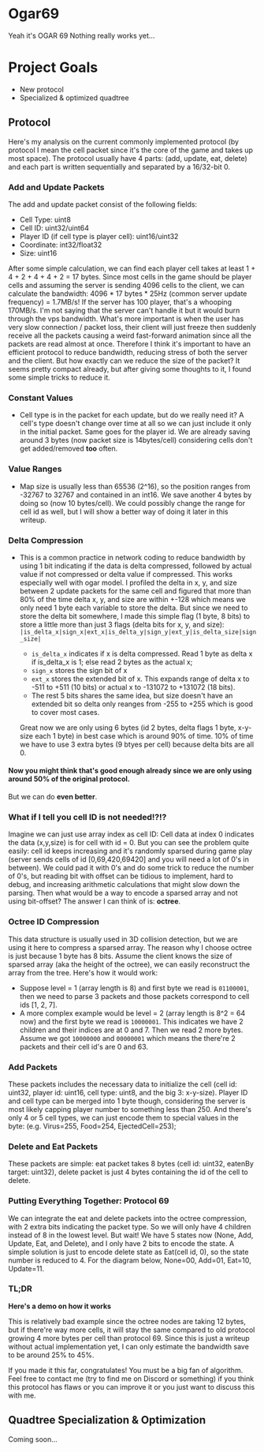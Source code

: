# <strong> Ogar69 </strong>
Yeah it's OGAR 69
Nothing really works yet...

# Project Goals
* New protocol
* Specialized & optimized quadtree

## Protocol
Here's my analysis on the current commonly implemented protocol (by protocol I mean the cell packet since it's the core of the game and takes up most space). The protocol usually have 4 parts: (add, update, eat, delete) and each part is written sequentially and separated by a 16/32-bit 0. 

### Add and Update Packets
The add and update packet consist of the following fields:
* Cell Type: uint8
* Cell ID: uint32/uint64
* Player ID (if cell type is player cell): uint16/uint32
* Coordinate: int32/float32
* Size: uint16

After some simple calculation, we can find each player cell takes at least 1 + 4 + 2 + 4 + 4 + 2 = 17 bytes. Since most cells in the game should be player cells and assuming the server is sending 4096 cells to the client, we can calculate the bandwidth: 4096 * 17 bytes * 25Hz (common server update frequency) = 1.7MB/s! If the server has 100 player, that's a whooping 170MB/s. I'm not saying that the server can't handle it but it would burn through the vps bandwidth. What's more important is when the user has very slow connection / packet loss, their client will just freeze then suddenly receive all the packets causing a weird fast-forward animation since all the packets are read almost at once. Therefore I think it's important to have an efficient protocol to reduce bandwidth, reducing stress of both the server and the client. But how exactly can we reduce the size of the packet? It seems pretty compact already, but after giving some thoughts to it, I found some simple tricks to reduce it.

### Constant Values
* Cell type is in the packet for each update, but do we really need it? A cell's type doesn't change over time at all so we can just include it only in the initial packet. Same goes for the player id. We are already saving around 3 bytes (now packet size is 14bytes/cell) considering cells don't get added/removed **too** often.

### Value Ranges
* Map size is usually less than 65536 (2^16), so the position ranges from -32767 to 32767 and contained in an int16. We save another 4 bytes by doing so (now 10 bytes/cell). We could possibly change the range for cell id as well, but I will show a better way of doing it later in this writeup.

### Delta Compression
* This is a common practice in network coding to reduce bandwidth by using 1 bit indicating if the data is delta compressed, followed by actual value if not  compressed or delta value if compressed. This works especially well with ogar model. I profiled the delta in x, y, and size between 2 update packets for the same cell and figured that more than 80% of the time delta x, y, and size are within +-128 which means we only need 1 byte each variable to store the delta. But since we need to store the delta bit somewhere, I made this simple flag (1 byte, 8 bits) to store a little more than just 3 flags (delta bits for x, y, and size): `|is_delta_x|sign_x|ext_x|is_delta_y|sign_y|ext_y|is_delta_size|sign_size|`
    * `is_delta_x` indicates if x is delta compressed. Read 1 byte as delta x if is_delta_x is 1; else read 2 bytes as the actual x;
    * `sign_x` stores the sign bit of x
    * `ext_x` stores the extended bit of x. This expands range of delta x to -511 to +511 (10 bits) or actual x to -131072 to +131072 (18 bits).
    * The rest 5 bits shares the same idea, but size doesn't have an extended bit so delta only reanges from -255 to +255 which is good to cover most cases.

    Great now we are only using 6 bytes (id 2 bytes, delta flags 1 byte, x-y-size each 1 byte) in best case which is around 90% of time. 10% of time we have to use 3 extra bytes (9 btyes per cell) because delta bits are all 0.

#### Now you might think that's good enough already since we are only using around 50% of the original protocol.
But we can do **even better**.

### What if I tell you cell ID is not needed!?!?
Imagine we can just use array index as cell ID: Cell data at index 0 indicates the data (x,y,size) is for cell with id = 0. But you can see the problem quite easily: cell id keeps increasing and it's randomly sparsed during game play (server sends cells of id [0,69,420,69420] and you will need a lot of 0's in between). We could pad it with 0's and do some trick to reduce the number of 0's, but reading bit with offset can be tidious to implement, hard to debug, and increasing arithmetic calculations that might slow down the parsing. Then what would be a way to encode a sparsed array and not using bit-offset? The answer I can think of is: **octree**.

### Octree ID Compression
This data structure is usually used in 3D collision detection, but we are using it here to compress a sparsed array. The reason why I choose octree is just because 1 byte has 8 bits. Assume the client knows the size of sparsed array (aka the height of the octree), we can easily reconstruct the array from the tree. Here's how it would work:
* Suppose level = 1 (array length is 8) and first byte we read is `01100001`, then we need to parse 3 packets and those packets correspond to cell ids [1, 2, 7].
* A more complex example would be level = 2 (array length is 8^2 = 64 now) and the first byte we read is `10000001`. This indicates we have 2 children and their indices are at 0 and 7. Then we read 2 more bytes. Assume we got `10000000` and `00000001` which means the there're 2 packets and their cell id's are 0 and 63.

### Add Packets
These packets includes the necessary data to initialize the cell (cell id: uint32, player id: uint16, cell type: uint8, and the big 3: x-y-size). Player ID and cell type can be merged into 1 byte though, considering the server is most likely capping player number to something less than 250. And there's only 4 or 5 cell types, we can just encode them to special values in the byte: (e.g. Virus=255, Food=254, EjectedCell=253); 

### Delete and Eat Packets
These packets are simple: eat packet takes 8 bytes (cell id: uint32, eatenBy target: uint32), delete packet is just 4 bytes containing the id of the cell to delete.

### Putting Everything Together: <strong>Protocol 69</strong>
We can integrate the eat and delete packets into the octree compression, with 2 extra bits indicating the packet type. So we will only have 4 children instead of 8 in the lowest level. But wait! We have 5 states now (None, Add, Update, Eat, and Delete), and I only have 2 bits to encode the state. A simple solution is just to encode delete state as Eat(cell id, 0), so the state number is reduced to 4. For the diagram below, None=00, Add=01, Eat=10, Update=11.

### TL;DR
**Here's a demo on how it works**

This is relatively bad example since the octree nodes are taking 12 bytes, but if there're way more cells, it will stay the same compared to old protocol growing 4 more bytes per cell than protocol 69. Since this is just a writeup without actual implementation yet, I can only estimate the bandwidth save to be around 25% to 45%.

If you made it this far, congratulates! You must be a big fan of algorithm. Feel free to contact me (try to find me on Discord or something) if you think this protocol has flaws or you can improve it or you just want to discuss this with me.

## Quadtree Specialization & Optimization
Coming soon...